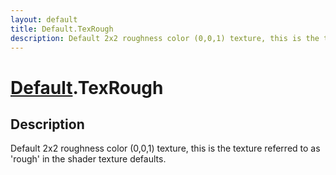 ```yaml
---
layout: default
title: Default.TexRough
description: Default 2x2 roughness color (0,0,1) texture, this is the texture referred to as 'rough' in the shader texture defaults.
---
```

# [Default]({{site.url}}/Pages/Reference/Default.html).TexRough

## Description
Default 2x2 roughness color (0,0,1) texture, this is the
texture referred to as 'rough' in the shader texture defaults.

